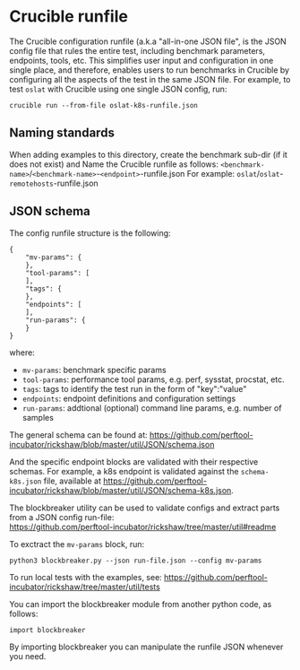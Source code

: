 # Crucible runfile
The Crucible configuration runfile (a.k.a "all-in-one JSON file", is
the JSON config file that rules the entire test, including benchmark
parameters, endpoints, tools, etc. This simplifies user input and
configuration in one single place, and therefore, enables users to
run benchmarks in Crucible by configuring all the aspects of the test
in the same JSON file. For example, to test `oslat` with Crucible
using one single JSON config, run:

```
crucible run --from-file oslat-k8s-runfile.json
```

## Naming standards
When adding examples to this directory, create the benchmark sub-dir
(if it does not exist) and Name the Crucible runfile as follows:
    `<benchmark-name>`/`<benchmark-name>`-`<endpoint>`-runfile.json
For example:
    `oslat`/`oslat`-`remotehosts`-runfile.json

## JSON schema
The config runfile structure is the following:
```
{
    "mv-params": {
    },
    "tool-params": [
    ],
    "tags": {
    },
    "endpoints": [
    ],
    "run-params": {
    }
}
```
where:
 - `mv-params`: benchmark specific params
 - `tool-params`: performance tool params, e.g. perf, sysstat, procstat, etc.
 - `tags`: tags to identify the test run in the form of "key":"value"
 - `endpoints`: endpoint definitions and configuration settings
 - `run-params`: addtional (optional) command line params, e.g. number of samples

The general schema can be found at:
https://github.com/perftool-incubator/rickshaw/blob/master/util/JSON/schema.json

And the specific endpoint blocks are validated with their respective schemas.
For example, a k8s endpoint is validated against the `schema-k8s.json` file,
available at https://github.com/perftool-incubator/rickshaw/blob/master/util/JSON/schema-k8s.json.

The blockbreaker utility can be used to validate configs and extract parts from a
JSON config run-file:  
  https://github.com/perftool-incubator/rickshaw/tree/master/util#readme

To exctract the `mv-params` block, run:
```
python3 blockbreaker.py --json run-file.json --config mv-params
```

To run local tests with the examples, see:
  https://github.com/perftool-incubator/rickshaw/tree/master/util/tests

You can import the blockbreaker module from another python code, as follows:
```
import blockbreaker
```

By importing blockbreaker you can manipulate the runfile JSON whenever you need.

